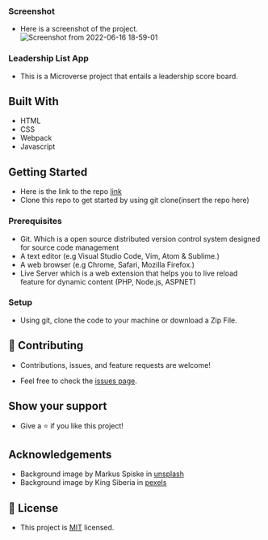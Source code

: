 
### Screenshot
- Here is a screenshot of the project.
![Screenshot from 2022-06-16 18-59-01](https://user-images.githubusercontent.com/95374858/174114896-8a80a52c-cee3-4c15-9dc3-4447e8d7333a.png)

### Leadership List App

- This is a Microverse project that entails a leadership score board.

## Built With

- HTML
- CSS
- Webpack
- Javascript

## Getting Started

- Here is the link to the repo [link](https://github.com/Graycemuthui/Leaderboard)
- Clone this repo to get started by using git clone(insert the repo here)

### Prerequisites

- Git. Which is a open source distributed version control system designed for source code management
- A text editor (e.g Visual Studio Code, Vim, Atom & Sublime.)
- A web browser (e.g Chrome, Safari, Mozilla Firefox.)
- Live Server which is a web extension that helps you to live reload feature for dynamic content (PHP, Node.js, ASPNET)

### Setup

- Using git, clone the code to your machine or download a Zip File.

## 🤝 Contributing

- Contributions, issues, and feature requests are welcome!

- Feel free to check the [issues page](../../issues/).

## Show your support

- Give a ⭐️ if you like this project!

## Acknowledgements

- Background image by Markus Spiske in [unsplash](https://unsplash.com/photos/J_tbkGWxCH0)
- Background image by King Siberia in [pexels](https://www.pexels.com/photo/silhouette-photo-of-portable-basketball-2277981/)

## 📝 License

- This project is [MIT](./MIT.md) licensed.
